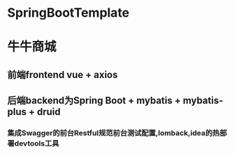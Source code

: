 # SpringBootTemplate


# 牛牛商城

## 前端frontend vue + axios
## 后端backend为Spring Boot + mybatis + mybatis-plus + druid
###  集成Swagger的前台Restful规范前台测试配置,lomback,idea的热部署devtools工具
